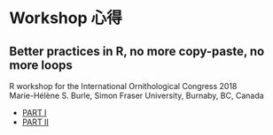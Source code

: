 # Workshop 心得

## Better practices in R, no more copy-paste, no more loops

R workshop for the International Ornithological Congress 2018 <br/>
Marie-Hélène S. Burle, Simon Fraser University, Burnaby, BC, Canada

* [PART I](https://kemushi54.github.io/Review-of-workshop/R_workshop.html)
* [PART II](https://kemushi54.github.io/Review-of-workshop/R_workshop_2.html)
